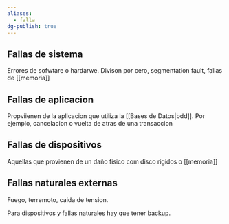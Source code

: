```yaml
---
aliases:
  - falla
dg-publish: true
---
```

## Fallas de sistema 
Errores de sofwtare o hardarwe. Divison por cero, segmentation fault, fallas de [[memoria]]

## Fallas de aplicacion 
Propviienen de la aplicacion que utiliza la [[Bases de Datos|bdd]]. Por ejemplo, cancelacion o vuelta de atras de una transaccion 

## Fallas de dispositivos 

Aquellas que provienen de un daño fisico com disco rigidos o [[memoria]] 


## Fallas naturales externas 
Fuego, terremoto, caida de tension.


Para dispositivos y fallas naturales hay que tener backup.